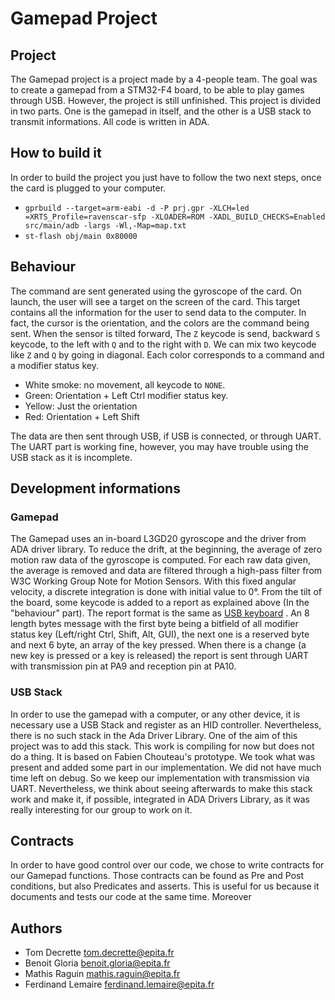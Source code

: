 # Gamepad Project

## Project

The Gamepad project is a project made by a 4-people team. The goal was to create
a gamepad from a STM32-F4 board, to be able to play games through USB. However,
the project is still unfinished.
This project is divided in two parts. One is the gamepad in itself, and the
other is a USB stack to transmit informations. All code is written in ADA.

## How to build it

In order to build the project you just have to follow the two next steps, once
the card is plugged to your computer.

* `gprbuild --target=arm-eabi -d -P prj.gpr -XLCH=led =XRTS_Profile=ravenscar-sfp -XLOADER=ROM -XADL_BUILD_CHECKS=Enabled src/main/adb -largs -Wl,-Map=map.txt`
* `st-flash obj/main 0x80000` 

## Behaviour

The command are sent generated using the gyroscope of the card. On launch, the
user will see a target on the screen of the card. This target contains all the
information for the user to send data to the computer. In fact, the cursor
is the orientation, and the colors are the command being sent.
When the sensor is tilted forward, The `Z` keycode is send, backward `S`
keycode, to the left with `Q` and to the right with `D`. We can mix two keycode
like `Z` and `Q` by going in diagonal.
Each color corresponds to a command and a modifier status key.
- White smoke: no movement, all keycode to `NONE`.
- Green: Orientation + Left Ctrl modifier status key.
- Yellow: Just the orientation
- Red: Orientation + Left Shift

The data are then sent through USB, if USB is connected, or through UART.
The UART part is working fine, however, you may have trouble using the USB
stack as it is incomplete.

## Development informations

### Gamepad

The Gamepad uses an in-board L3GD20 gyroscope and the driver from ADA driver
library. To reduce the drift, at the beginning, the average of zero motion raw
data of the gyroscope is computed. For each raw data given, the average is
removed and data are filtered through a high-pass filter from W3C Working Group
Note for Motion Sensors.
With this fixed angular velocity, a discrete integration is done with initial
value to 0°.
From the tilt of the board, some keycode is added to a report as explained
above (In the "behaviour" part). The report format is the same as
[USB keyboard](https://wiki.osdev.org/USB_Human_Interface_Devices#USB_keyboard)
. An 8 length bytes message with the first byte being a bitfield of all modifier
status key (Left/right Ctrl, Shift, Alt, GUI), the next one is a reserved byte
and next 6 byte, an array of the key pressed.
When there is a change (a new key is pressed or a key is released) the report
is sent through UART with transmission pin at PA9 and reception pin at PA10.

### USB Stack

In order to use the gamepad with a computer, or any other device, it is necessary
use a USB Stack and register as an HID controller. Nevertheless, there is no such
stack in the Ada Driver Library. One of the aim of this project was to add this
stack. This work is compiling for now but does not do a thing. It is based on
Fabien Chouteau's prototype. We took what was present and added some part in our
implementation. We did not have much time left on debug. So we keep our
implementation with transmission via UART. Nevertheless, we think about seeing
afterwards to make this stack work and make it, if possible, integrated in
ADA Drivers Library, as it was really interesting for our group to work on
it.

## Contracts

In order to have good control over our code, we chose to write contracts
for our Gamepad functions. Those contracts can be found as Pre and Post
conditions, but also Predicates and asserts. This
is useful for us because it documents and tests our code at the same time.
Moreover

## Authors

- Tom Decrette <tom.decrette@epita.fr>
- Benoit Gloria <benoit.gloria@epita.fr>
- Mathis Raguin <mathis.raguin@epita.fr>
- Ferdinand Lemaire <ferdinand.lemaire@epita.fr>
